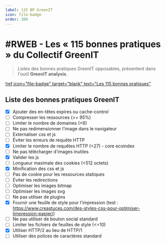 ```yaml
---
label: 115 BP GreenIT
icon: file-badge
order: 300
---
```


# #RWEB - Les « 115 bonnes pratiques » du Collectif GreenIT

> Listes des bonnes pratiques GreenIT opposables, présentent dans l'outil **GreenIT analysis**.

[!ref icon="file-badge" target="blank" text="Les 115 bonnes pratiques"](https://github.com/cnumr/best-practices)

## Liste des bonnes pratiques GreenIT

- [x] Ajouter des en-têtes expires ou cache-control
- [ ] Compresser les ressources (>= 95%)
- [ ] Limiter le nombre de domaines (<6)
- [ ] Ne pas redimensionner l'image dans le navigateur
- [ ] Externaliser css et js
- [ ] Éviter les erreurs de requête HTTP
- [x] Limiter le nombre de requêtes HTTP (<27) - core ecoindex
- [ ] Ne pas télécharger d'images inutiles
- [x] Valider les js
- [ ] Longueur maximale des cookies (<512 octets)
- [x] Minification des css et js
- [ ] Pas de cookie pour les ressources statiques
- [ ] Éviter les redirections
- [ ] Optimiser les images bitmap
- [ ] Optimiser les images svg
- [ ] Ne pas utiliser de plugins
- [x] Fournir une feuille de style pour l'impression (test : https://www.creastuces.com/des-styles-css-pour-optimiser-limpression-papier/)
- [ ] Ne pas utiliser de bouton social standard
- [ ] Limiter les fichiers de feuilles de style (<=10)
- [x] Utiliser HTTP/2 au lieu de HTTP/1
- [ ] Utiliser des polices de caractères standard
